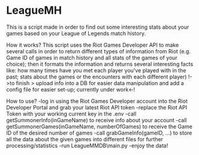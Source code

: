 # LeagueMH
 This is a script made in order to find out some interesting stats about your games based on your League of Legends match history.
 
 How it works?
 This script uses the Riot Games Developer API to make several calls in order to return different types of information from Riot (e.g. Game ID of games in match history and all stats of the games of your choice); then it formats the information and returns several interesting facts like: how many times have you met each player you've played with in the past; stats about the games or the encounters with each different player)
 !->to finish > upload info into a DB for easier data manipulation and add a config file for easier set-up; currently under work<-!
 
 How to use?
 -log in using the Riot Games Developer account into the Riot Developer Portal and grab your latest Riot API token
 -replace the Riot API Token with your working current key in the .env
 -call getSummonerInfo(inGameName) to receive info about your account
 -call getSummonerGames(inGameName, numberOfGames) to receive the Game ID of the desired number of games
 -call grabGameInfo(gameID, ...) to store all the data about the given games into different files for further processing/statistics
 -run LeagueMMDB\main.py
 -enjoy the data!